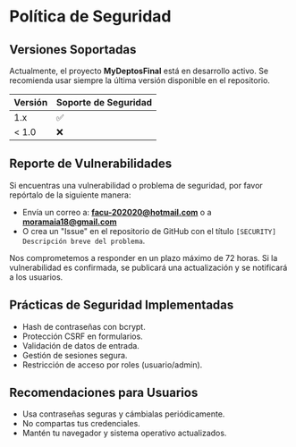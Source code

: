 # Política de Seguridad

## Versiones Soportadas

Actualmente, el proyecto **MyDeptosFinal** está en desarrollo activo. Se recomienda usar siempre la última versión disponible en el repositorio.

| Versión | Soporte de Seguridad |
| ------- | ------------------- |
| 1.x     | :white_check_mark:  |
| < 1.0   | :x:                 |

## Reporte de Vulnerabilidades

Si encuentras una vulnerabilidad o problema de seguridad, por favor repórtalo de la siguiente manera:

- Envía un correo a: **facu-202020@hotmail.com** o a **moramaia18@gmail.com**
- O crea un "Issue" en el repositorio de GitHub con el título `[SECURITY] Descripción breve del problema`.

Nos comprometemos a responder en un plazo máximo de 72 horas. Si la vulnerabilidad es confirmada, se publicará una actualización y se notificará a los usuarios.

## Prácticas de Seguridad Implementadas

- Hash de contraseñas con bcrypt.
- Protección CSRF en formularios.
- Validación de datos de entrada.
- Gestión de sesiones segura.
- Restricción de acceso por roles (usuario/admin).

## Recomendaciones para Usuarios

- Usa contraseñas seguras y cámbialas periódicamente.
- No compartas tus credenciales.
- Mantén tu navegador y sistema operativo actualizados.
